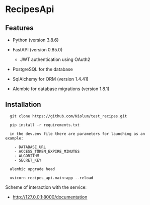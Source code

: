 # RecipesApi

## Features
- Python (version 3.8.6)

- FastAPI (version 0.85.0)

  - JWT authentication using OAuth2

- PostgreSQL for the database

- SqlAlchemy for ORM (version 1.4.41)

- Alembic for database migrations (version 1.8.1)

## Installation

      git clone https://github.com/Niolum/test_recipes.git

      pip install -r requirements.txt

      in the dev.env file there are parameters for launching as an example:

        - DATABASE_URL
        - ACCESS_TOKEN_EXPIRE_MINUTES
        - ALGORITHM
        - SECRET_KEY

      alembic upgrade head

      uvicorn recipes_api.main:app --reload
     
 Scheme of interaction with the service:
 - http://127.0.0.1:8000/documentation


